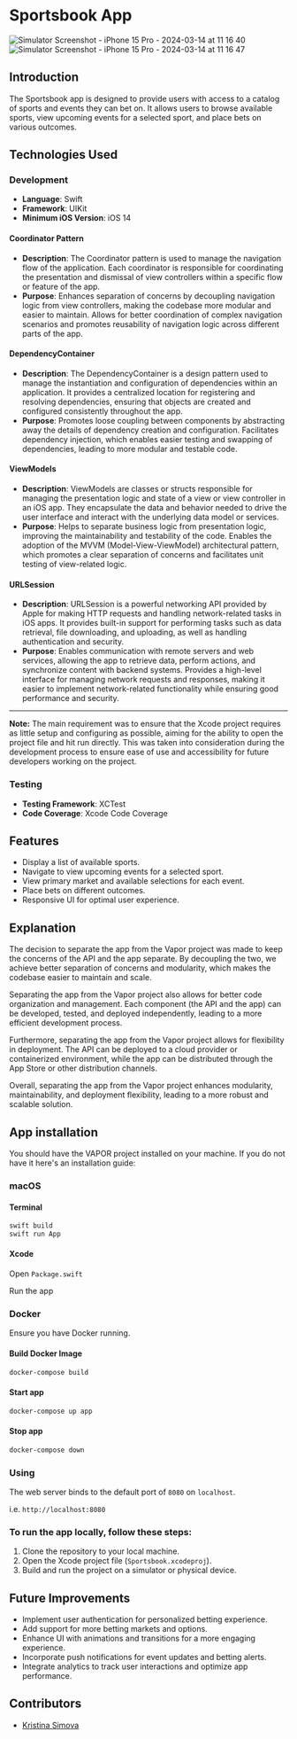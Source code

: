 # Sportsbook App

![Simulator Screenshot - iPhone 15 Pro - 2024-03-14 at 11 16 40](https://github.com/kssimova/Sportsbook/assets/24355807/27f9e336-0465-4c37-bb93-bde505fde867)
![Simulator Screenshot - iPhone 15 Pro - 2024-03-14 at 11 16 47](https://github.com/kssimova/Sportsbook/assets/24355807/9133ee1d-732a-4f54-bad9-5bb3d2108aed)

## Introduction

The Sportsbook app is designed to provide users with access to a catalog of sports and events they can bet on. It allows users to browse available sports, view upcoming events for a selected sport, and place bets on various outcomes.

## Technologies Used

### Development

- **Language**: Swift
- **Framework**: UIKit
- **Minimum iOS Version**: iOS 14

#### Coordinator Pattern

- **Description**: The Coordinator pattern is used to manage the navigation flow of the application. Each coordinator is responsible for coordinating the presentation and dismissal of view controllers within a specific flow or feature of the app.
- **Purpose**: Enhances separation of concerns by decoupling navigation logic from view controllers, making the codebase more modular and easier to maintain. Allows for better coordination of complex navigation scenarios and promotes reusability of navigation logic across different parts of the app.

#### DependencyContainer

- **Description**: The DependencyContainer is a design pattern used to manage the instantiation and configuration of dependencies within an application. It provides a centralized location for registering and resolving dependencies, ensuring that objects are created and configured consistently throughout the app.
- **Purpose**: Promotes loose coupling between components by abstracting away the details of dependency creation and configuration. Facilitates dependency injection, which enables easier testing and swapping of dependencies, leading to more modular and testable code.

#### ViewModels

- **Description**: ViewModels are classes or structs responsible for managing the presentation logic and state of a view or view controller in an iOS app. They encapsulate the data and behavior needed to drive the user interface and interact with the underlying data model or services.
- **Purpose**: Helps to separate business logic from presentation logic, improving the maintainability and testability of the code. Enables the adoption of the MVVM (Model-View-ViewModel) architectural pattern, which promotes a clear separation of concerns and facilitates unit testing of view-related logic.

#### URLSession

- **Description**: URLSession is a powerful networking API provided by Apple for making HTTP requests and handling network-related tasks in iOS apps. It provides built-in support for performing tasks such as data retrieval, file downloading, and uploading, as well as handling authentication and security.
- **Purpose**: Enables communication with remote servers and web services, allowing the app to retrieve data, perform actions, and synchronize content with backend systems. Provides a high-level interface for managing network requests and responses, making it easier to implement network-related functionality while ensuring good performance and security.

---

**Note:** The main requirement was to ensure that the Xcode project requires as little setup and configuring as possible, aiming for the ability to open the project file and hit run directly. This was taken into consideration during the development process to ensure ease of use and accessibility for future developers working on the project.

### Testing

- **Testing Framework**: XCTest
- **Code Coverage**: Xcode Code Coverage

## Features

- Display a list of available sports.
- Navigate to view upcoming events for a selected sport.
- View primary market and available selections for each event.
- Place bets on different outcomes.
- Responsive UI for optimal user experience.

## Explanation
The decision to separate the app from the Vapor project was made to keep the concerns of the API and the app separate. By decoupling the two, we achieve better separation of concerns and modularity, which makes the codebase easier to maintain and scale.

Separating the app from the Vapor project also allows for better code organization and management. Each component (the API and the app) can be developed, tested, and deployed independently, leading to a more efficient development process.

Furthermore, separating the app from the Vapor project allows for flexibility in deployment. The API can be deployed to a cloud provider or containerized environment, while the app can be distributed through the App Store or other distribution channels.

Overall, separating the app from the Vapor project enhances modularity, maintainability, and deployment flexibility, leading to a more robust and scalable solution.

## App installation

You should have the VAPOR project installed on your machine. If you do not have it here's an installation guide:

### macOS

#### Terminal

```zsh
swift build
swift run App
```

#### Xcode

Open `Package.swift`

Run the app

### Docker

Ensure you have Docker running.

#### Build Docker Image

```zsh
docker-compose build
```

#### Start app

```zsh
docker-compose up app
```

#### Stop app

```zsh
docker-compose down
```

### Using

The web server binds to the default port of `8080` on `localhost`.

i.e. `http://localhost:8080`

### To run the app locally, follow these steps:

1. Clone the repository to your local machine.
2. Open the Xcode project file (`Sportsbook.xcodeproj`).
3. Build and run the project on a simulator or physical device.

## Future Improvements

- Implement user authentication for personalized betting experience.
- Add support for more betting markets and options.
- Enhance UI with animations and transitions for a more engaging experience.
- Incorporate push notifications for event updates and betting alerts.
- Integrate analytics to track user interactions and optimize app performance.

## Contributors

- [Kristina Simova](https://github.com/kssimova)
